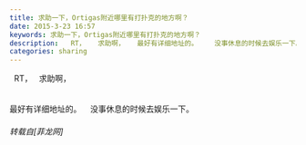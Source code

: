 ```yaml
---
title: 求助一下，Ortigas附近哪里有打扑克的地方啊？
date: 2015-3-23 16:57
keywords: 求助一下，Ortigas附近哪里有打扑克的地方啊？
description:   RT，   求助啊，   最好有详细地址的。    没事休息的时候去娱乐一下。
categories: sharing
---
```

<td class="t_f" id="postmessage_152251">

  RT，   求助啊，   <br/>
<br/>
<br/>
最好有详细地址的。    没事休息的时候去娱乐一下。</td>
###### 转载自[菲龙网]